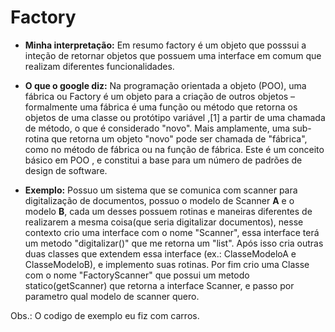 # Factory

- **Minha interpretação:**
Em resumo factory é um objeto que posssui a inteção de retornar objetos que possuem uma interface em comum que realizam diferentes funcionalidades.

- **O que o google diz:** Na programação orientada a objeto (POO), uma fábrica ou Factory é um objeto para a criação de outros objetos – formalmente uma fábrica é uma função ou método que retorna os objetos de uma classe ou protótipo variável ,[1] a partir de uma chamada de método, o que é considerado "novo". Mais amplamente, uma sub-rotina que retorna um objeto "novo" pode ser chamada de "fábrica", como no método de fábrica ou na função de fábrica. Este é um conceito básico em POO , e constitui a base para um número de padrões de design de software.

- **Exemplo:** Possuo um sistema que se comunica com scanner para digitalização de documentos, possuo o modelo de Scanner **A** e o modelo **B**, cada um desses possuem rotinas e maneiras diferentes de realizarem a mesma coisa(que seria digitalizar documentos), nesse contexto crio uma interface com o nome "Scanner", essa interface terá um metodo "digitalizar()" que me retorna um "list<Imagem>". Após isso cria outras duas classes que extendem essa interface (ex.: ClasseModeloA e ClasseModeloB), e implemento suas rotinas. Por fim crio uma Classe com o nome "FactoryScanner" que possui um metodo statico(getScanner) que retorna a interface Scanner, e passo por parametro qual modelo de scanner quero.

Obs.: O codigo de exemplo eu fiz com carros.